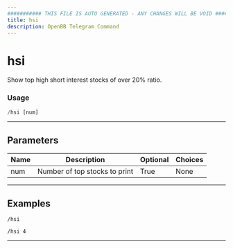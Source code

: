 ```yaml
---
########### THIS FILE IS AUTO GENERATED - ANY CHANGES WILL BE VOID ###########
title: hsi
description: OpenBB Telegram Command
---
```


# hsi

Show top high short interest stocks of over 20% ratio.

### Usage

```python wordwrap
/hsi [num]
```

---

## Parameters

| Name | Description | Optional | Choices |
| ---- | ----------- | -------- | ------- |
| num | Number of top stocks to print | True | None |


---

## Examples

```
/hsi
```
```
/hsi 4
```
---

